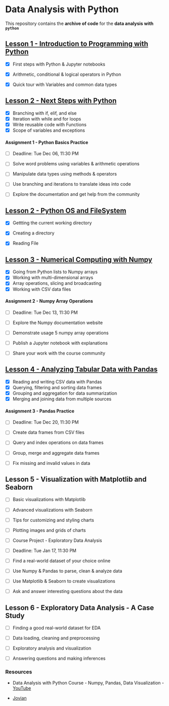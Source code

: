 # Data Analysis with Python

This repository contains the **archive of code** for the **data analysis with `python`** 

## [Lesson 1 - Introduction to Programming with Python](archive/01-introduction/README.md)

* [x] First steps with Python & Jupyter notebooks
* [x] Arithmetic, conditional & logical operators in Python
* [x] Quick tour with Variables and common data types


## [Lesson 2 - Next Steps with Python](archive/02-next-steps/README.md)

* [x] Branching with if, elif, and else
* [x] Iteration with while and for loops
* [x] Write reusable code with Functions
* [x] Scope of variables and exceptions

#### Assignment 1 - Python Basics Practice
* [ ] Deadline: Tue Dec 06, 11:30 PM
* [ ] Solve word problems using variables & arithmetic operations
* [ ] Manipulate data types using methods & operators
* [ ] Use branching and iterations to translate ideas into code
* [ ] Explore the documentation and get help from the community


## [Lesson 2 - Python OS and FileSystem](archive/02-python-os/README.md)

* [x] Gettting the current working directory
* [x] Creating a directory
* [x] Reading File


## [Lesson 3 - Numerical Computing with Numpy](archive/03-numpy/README.md)
  
* [x] Going from Python lists to Numpy arrays
* [x] Working with multi-dimensional arrays
* [x] Array operations, slicing and broadcasting
* [x] Working with CSV data files

#### Assignment 2 - Numpy Array Operations
* [ ] Deadline: Tue Dec 13, 11:30 PM
* [ ] Explore the Numpy documentation website
* [ ] Demonstrate usage 5 numpy array operations
* [ ] Publish a Jupyter notebook with explanations
* [ ] Share your work with the course community
  
  
## [Lesson 4 - Analyzing Tabular Data with Pandas](archive/04-pandas/README.md)
  
* [x] Reading and writing CSV data with Pandas
* [x] Querying, filtering and sorting data frames
* [x] Grouping and aggregation for data summarization
* [x] Merging and joining data from multiple sources

#### Assignment 3 - Pandas Practice
* [ ] Deadline: Tue Dec 20, 11:30 PM
* [ ] Create data frames from CSV files
* [ ] Query and index operations on data frames
* [ ] Group, merge and aggregate data frames
* [ ] Fix missing and invalid values in data
  

## Lesson 5 - Visualization with Matplotlib and Seaborn

* [ ] Basic visualizations with Matplotlib
* [ ] Advanced visualizations with Seaborn
* [ ] Tips for customizing and styling charts
* [ ] Plotting images and grids of charts
* [ ] Course Project - Exploratory Data Analysis
* [ ] Deadline: Tue Jan 17, 11:30 PM
* [ ] Find a real-world dataset of your choice online
* [ ] Use Numpy & Pandas to parse, clean & analyze data
* [ ] Use Matplotlib & Seaborn to create visualizations
* [ ] Ask and answer interesting questions about the data
  
  
## Lesson 6 - Exploratory Data Analysis - A Case Study
  
* [ ] Finding a good real-world dataset for EDA
* [ ] Data loading, cleaning and preprocessing
* [ ] Exploratory analysis and visualization
* [ ] Answering questions and making inferences
  

### Resources 

* Data Analysis with Python Course - Numpy, Pandas, Data Visualization - [YouTube](https://www.youtube.com/watch?v=GPVsHOlRBBI&list=WL&index=2&t=9274s)

* [Jovian](https://jovian.ai/learn/data-analysis-with-python-zero-to-pandas)
